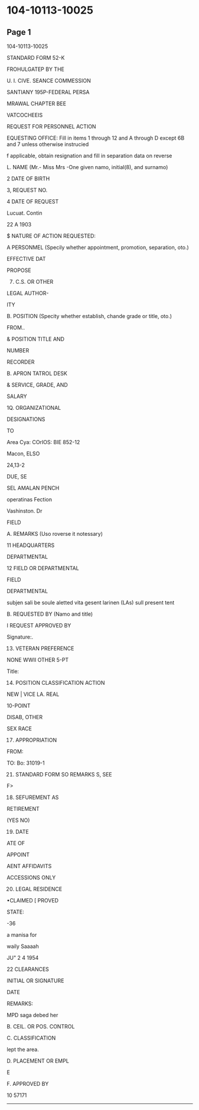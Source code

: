 # 104-10113-10025

## Page 1

104-10113-10025

STANDARD FORM 52-K

FROHULGATEP BY THE

U. I. CIVE. SEANCE COMMESSION

SANTIANY 195P-FEDERAL PERSA

MRAWAL CHAPTER BEE

VATCOCHEEIS

REQUEST FOR PERSONNEL ACTION

EQUESTING OFFICE: Fill in items 1 through 12 and A through D except 6B and 7 unless otherwise instrucied

f applicable, obtain resignation and fill in separation data on reverse

L. NAME (Mr.- Miss Mrs -One given namo, initial(8), and surnamo)

2 DATE OF BIRTH

3, REQUEST NO.

4 DATE OF REQUEST

Lucuat. Contin

22 A 1903

$ NATURE OF ACTION REQUESTED:

A PERSONMEL (Specily whether appointment, promotion, separation, oto.)

EFFECTIVE DAT

PROPOSE

7. C.S. OR OTHER

LEGAL AUTHOR-

ITY

B. POSITION (Specity whether establish, chande grade or title, oto.)

FROM..

& POSITION TITLE AND

NUMBER

RECORDER

B. APRON TATROL DESK

& SERVICE, GRADE, AND

SALARY

1Q. ORGANIZATIONAL

DESIGNATIONS

TO

Area Cya: COrIOS: BIE 852-12

Macon, ELSO

24,13-2

DUE, SE

SEL AMALAN PENCH

operatinas Fection

Vashinston. Dr

FIELD

A. REMARKS (Uso roverse it notessary)

11 HEADQUARTERS

DEPARTMENTAL

12 FIELD OR DEPARTMENTAL

FIELD

DEPARTMENTAL

subjen sali be soule aletted vita gesent larinen (LAs) sull present tent

B. REQUESTED BY (Namo and title)

I REQUEST APPROVED BY

Signature:.

13. VETERAN PREFERENCE

NONE WWII OTHER 5-PT

Title:

14. POSITION CLASSIFICATION ACTION

NEW | VICE LA. REAL

10-POINT

DISAB, OTHER

SEX RACE

17. APPROPRIATION

FROM:

TO: Bo: 31019-1

21. STANDARD FORM SO REMARKS S, SEE

F>

18. SEFUREMENT AS

RETIREMENT

(YES NO)

19. DATE

ATE OF

APPOINT

AENT AFFIDAVITS

ACCESSIONS ONLY

20. LEGAL RESIDENCE

•CLAIMED [ PROVED

STATE:

-36

a manisa for

waily Saaaah

JU" 2 4 1954

22 CLEARANCES

INITIAL OR SIGNATURE

DATE

REMARKS:

MPD saga debed her

B. CEIL. OR POS. CONTROL

C. CLASSIFICATION

lept the area.

D. PLACEMENT OR EMPL

E

F. APPROVED BY

10 57171

---

